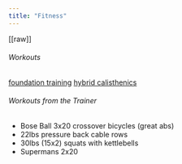 ```yaml
---
title: "Fitness"
---
```

[[raw]]

###### Workouts
[foundation training](https://www.youtube.com/watch?v=4BOTvaRaDjI)
[hybrid calisthenics]([https://www.hybridcalisthenics.com/programs](https://www.hybridcalisthenics.com/programs))

###### Workouts from the Trainer
* Bose Ball 3x20 crossover bicycles (great abs)
* 22lbs pressure back cable rows
* 30lbs (15x2) squats with kettlebells
* Supermans 2x20